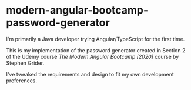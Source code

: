 # modern-angular-bootcamp-password-generator

I'm primarily a Java developer trying Angular/TypeScript for the first time.

This is my implementation of the password generator created in Section 2 of the Udemy course _The Modern Angular Bootcamp [2020]_ course by Stephen Grider.

I've tweaked the requirements and design to fit my own development preferences.